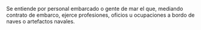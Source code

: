Se entiende por personal embarcado o gente de mar el que, mediando contrato de embarco, ejerce profesiones, oficios u ocupaciones a bordo de naves o artefactos navales.